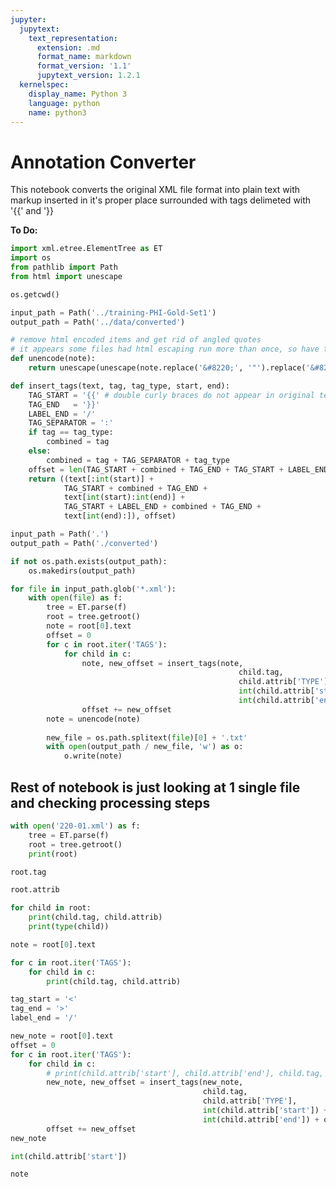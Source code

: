 ```yaml
---
jupyter:
  jupytext:
    text_representation:
      extension: .md
      format_name: markdown
      format_version: '1.1'
      jupytext_version: 1.2.1
  kernelspec:
    display_name: Python 3
    language: python
    name: python3
---
```


# Annotation Converter

This notebook converts the original XML file format into plain text with markup inserted in it's proper place surrounded with tags delimeted with '{{' and '}}

**To Do:**


```python
import xml.etree.ElementTree as ET
import os
from pathlib import Path
from html import unescape
```

```python
os.getcwd()
```

```python
input_path = Path('../training-PHI-Gold-Set1')
output_path = Path('../data/converted')
```

```python
# remove html encoded items and get rid of angled quotes
# it appears some files had html escaping run more than once, so have to unescape twice
def unencode(note):
    return unescape(unescape(note.replace('&#8220;', '"').replace('&#8221;', '"')))
```

```python
def insert_tags(text, tag, tag_type, start, end):
    TAG_START = '{{' # double curly braces do not appear in original text
    TAG_END   = '}}'
    LABEL_END = '/'
    TAG_SEPARATOR = ':'
    if tag == tag_type:
        combined = tag
    else:
        combined = tag + TAG_SEPARATOR + tag_type
    offset = len(TAG_START + combined + TAG_END + TAG_START + LABEL_END + combined + TAG_END)
    return ((text[:int(start)] + 
            TAG_START + combined + TAG_END +
            text[int(start):int(end)] + 
            TAG_START + LABEL_END + combined + TAG_END +
            text[int(end):]), offset)
```

```python
input_path = Path('.')
output_path = Path('./converted')

if not os.path.exists(output_path):
    os.makedirs(output_path)

for file in input_path.glob('*.xml'):
    with open(file) as f:
        tree = ET.parse(f)
        root = tree.getroot()
        note = root[0].text
        offset = 0
        for c in root.iter('TAGS'):
            for child in c:
                note, new_offset = insert_tags(note,
                                                   child.tag,
                                                   child.attrib['TYPE'],
                                                   int(child.attrib['start']) + offset,
                                                   int(child.attrib['end']) + offset)
                offset += new_offset
        note = unencode(note)
        
        new_file = os.path.splitext(file)[0] + '.txt'
        with open(output_path / new_file, 'w') as o:
            o.write(note)
```

## Rest of notebook is just looking at 1 single file and checking processing steps

```python
with open('220-01.xml') as f:
    tree = ET.parse(f)
    root = tree.getroot()
    print(root)
```

```python
root.tag
```

```python
root.attrib
```

```python
for child in root:
    print(child.tag, child.attrib)
    print(type(child))
```

```python
note = root[0].text
```

```python
for c in root.iter('TAGS'):
    for child in c:
        print(child.tag, child.attrib)
```

```python
tag_start = '<'
tag_end = '>'
label_end = '/'
```

```python
new_note = root[0].text
offset = 0
for c in root.iter('TAGS'):
    for child in c:
        # print(child.attrib['start'], child.attrib['end'], child.tag, child.attrib['TYPE'])
        new_note, new_offset = insert_tags(new_note,
                                           child.tag,
                                           child.attrib['TYPE'],
                                           int(child.attrib['start']) + offset,
                                           int(child.attrib['end']) + offset)
        offset += new_offset
new_note
```

```python
int(child.attrib['start'])
```

```python
note
```

```python

```
